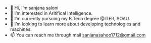 - 👋 Hi, I’m sanjana saloni
- 👀 I’m interested in Aritifical Intelligence.
- 🌱 I’m currently pursuing my B.Tech degree @ITER, SOAU.
- 💞️ I’m looking to learn more about developing technologies and machines.
- 📫 You can reach me through mail sanjanasahoo1712@gmail.com

<!---
sanjsaloni/sanjsaloni is a ✨ special ✨ repository because its `README.md` (this file) appears on your GitHub profile.
You can click the Preview link to take a look at your changes.
--->
